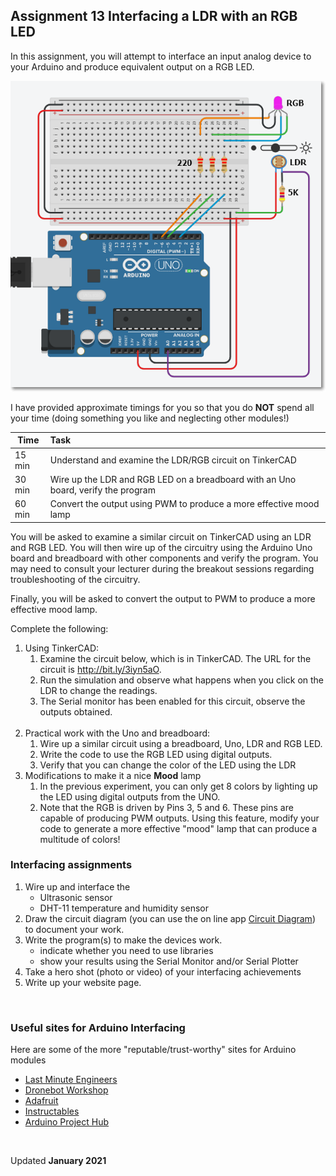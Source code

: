 
## Assignment 13 Interfacing a LDR with an RGB LED

In this assignment, you will attempt to interface an input analog device to your Arduino and produce equivalent output on a RGB LED.

![Interfacing a LDR and RGB LED](images/as_LDR_RGB.png)

I have provided approximate timings for you so that you do **NOT** spend all your time (doing something you like and neglecting other modules!)

| Time   | Task |
|--------|:------------------------------------------------|
|15 min  | Understand and examine the LDR/RGB circuit on TinkerCAD |
|30 min  | Wire up the LDR and RGB LED on a breadboard with an Uno board, verify the program |
|60 min  | Convert the output using PWM to produce a more effective mood lamp |


You will be asked to examine a similar circuit on TinkerCAD using an LDR and RGB LED.  You will then
wire up of the circuitry using the Arduino Uno board and breadboard with other components and verify the program.  You may need to consult your lecturer during the breakout sessions regarding troubleshooting of the circuitry.

Finally, you will be asked to convert the output to PWM to produce a more effective mood lamp.

Complete the following:

1. Using TinkerCAD:
    1.  Examine the circuit below, which is in TinkerCAD.  The URL for the circuit is http://bit.ly/3iyn5aO.
    2.  Run the simulation and observe what happens when you click on the LDR to change the readings.
    3.  The Serial monitor has been enabled for this circuit, observe the outputs obtained.<br>
    &nbsp;
2.  Practical work with the Uno and breadboard:
    1.  Wire up a similar circuit using a breadboard, Uno, LDR and RGB LED.
    2.  Write the code to use the RGB LED using digital outputs.
    3.  Verify that you can change the color of the LED using the LDR
3.  Modifications to make it a nice **Mood** lamp
    1.  In the previous experiment, you can only get 8 colors by lighting up the LED using digital outputs from the UNO.
    2.  Note that the RGB is driven by Pins 3, 5 and 6.  These pins are capable of producing PWM outputs.  Using this feature, modify your code to generate a more effective "mood" lamp that can produce a multitude of colors!

### Interfacing assignments

1.  Wire up and interface the
    - Ultrasonic sensor
    - DHT-11 temperature and humidity sensor
2.  Draw the circuit diagram (you can use the on line app [Circuit Diagram](https://www.circuit-diagram.org/editor/)) to document your work.
3.  Write the program(s) to make the devices work.
    -  indicate whether you need to use libraries
    -  show your results using the Serial Monitor and/or Serial Plotter
4.  Take a hero shot (photo or video) of your interfacing achievements
5.  Write up your website page.


&nbsp;

### Useful sites for Arduino Interfacing

Here are some of the more "reputable/trust-worthy" sites for Arduino modules

- [Last Minute Engineers](https://lastminuteengineers.com/)
- [Dronebot Workshop](https://dronebotworkshop.com/)
- [Adafruit](https://www.adafruit.com/category/17)
- [Instructables](https://www.instructables.com/id/Arduino-Projects/)
- [Arduino Project Hub](https://create.arduino.cc/projecthub/projects/tags/arduino)

&nbsp;

Updated **January 2021**